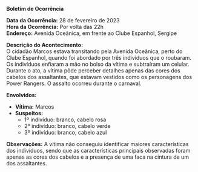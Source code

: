 **Boletim de Ocorrência**

**Data da Ocorrência:** 28 de fevereiro de 2023  
**Hora da Ocorrência:** Por volta das 22h  
**Endereço:** Avenida Oceânica, em frente ao Clube Espanhol, Sergipe  

**Descrição do Acontecimento:**  
O cidadão Marcos estava transitando pela Avenida Oceânica, perto do Clube Espanhol, quando foi abordado por três indivíduos que o roubaram. Os indivíduos enfiaram a mão no bolso da vítima e subtraíram um celular. Durante o ato, a vítima pôde perceber detalhes apenas das cores dos cabelos dos assaltantes, que estavam vestidos como os personagens dos Power Rangers. O assalto ocorreu durante o carnaval.

**Envolvidos:**  
- **Vítima:** Marcos  
- **Suspeitos:**  
  - 1º indivíduo: branco, cabelo rosa  
  - 2º indivíduo: branco, cabelo verde  
  - 3º indivíduo: branco, cabelo azul  

**Observações:** A vítima não conseguiu identificar maiores características dos indivíduos, sendo que as características principais observadas foram apenas as cores dos cabelos e a presença de uma faca na cintura de um dos assaltantes.